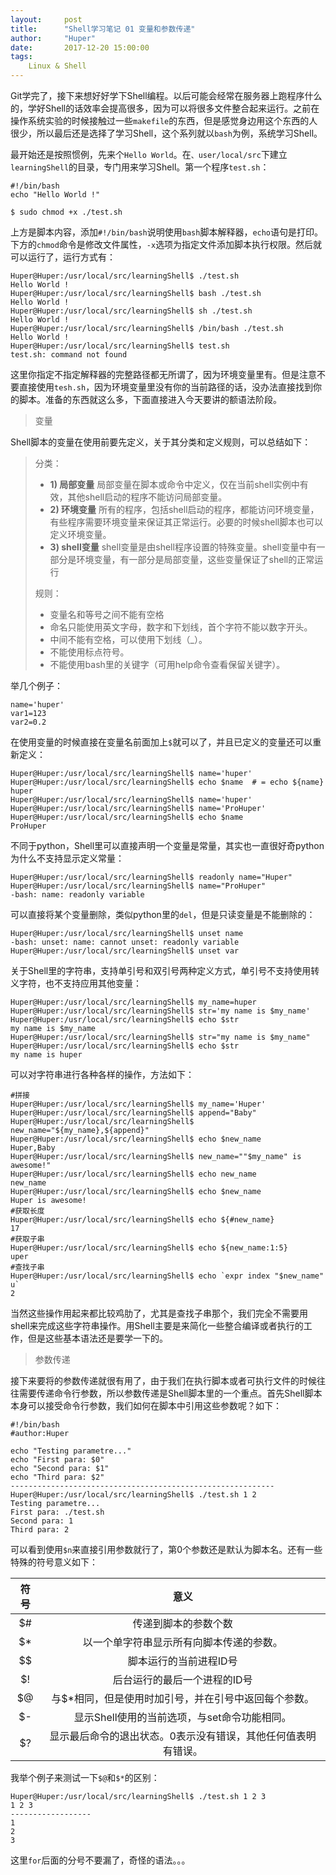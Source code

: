 ```yaml
---
layout:     post
title:      "Shell学习笔记 01 变量和参数传递"
author:     "Huper"
date:       2017-12-20 15:00:00
tags:
    Linux & Shell
---
```


Git学完了，接下来想好好学下Shell编程。以后可能会经常在服务器上跑程序什么的，学好Shell的话效率会提高很多，因为可以将很多文件整合起来运行。之前在操作系统实验的时候接触过一些`makefile`的东西，但是感觉身边用这个东西的人很少，所以最后还是选择了学习Shell，这个系列就以`bash`为例，系统学习Shell。

最开始还是按照惯例，先来个`Hello World`。在`、user/local/src`下建立`learningShell`的目录，专门用来学习Shell。第一个程序`test.sh`：

```shell
#!/bin/bash
echo "Hello World !"

$ sudo chmod +x ./test.sh
```

上方是脚本内容，添加`#!/bin/bash`说明使用`bash`脚本解释器，`echo`语句是打印。下方的`chmod`命令是修改文件属性，`-x`选项为指定文件添加脚本执行权限。然后就可以运行了，运行方式有：

```shell
Huper@Huper:/usr/local/src/learningShell$ ./test.sh
Hello World !
Huper@Huper:/usr/local/src/learningShell$ bash ./test.sh
Hello World !
Huper@Huper:/usr/local/src/learningShell$ sh ./test.sh
Hello World !
Huper@Huper:/usr/local/src/learningShell$ /bin/bash ./test.sh
Hello World !
Huper@Huper:/usr/local/src/learningShell$ test.sh
test.sh: command not found
```

这里你指定不指定解释器的完整路径都无所谓了，因为环境变量里有。但是注意不要直接使用`tesh.sh`，因为环境变量里没有你的当前路径的话，没办法直接找到你的脚本。准备的东西就这么多，下面直接进入今天要讲的额语法阶段。

> 变量

Shell脚本的变量在使用前要先定义，关于其分类和定义规则，可以总结如下：

>分类：
>
>- **1) 局部变量** 局部变量在脚本或命令中定义，仅在当前shell实例中有效，其他shell启动的程序不能访问局部变量。
>- **2) 环境变量** 所有的程序，包括shell启动的程序，都能访问环境变量，有些程序需要环境变量来保证其正常运行。必要的时候shell脚本也可以定义环境变量。
>- **3) shell变量** shell变量是由shell程序设置的特殊变量。shell变量中有一部分是环境变量，有一部分是局部变量，这些变量保证了shell的正常运行
>
>规则：
>
>- 变量名和等号之间不能有空格
>- 命名只能使用英文字母，数字和下划线，首个字符不能以数字开头。
>- 中间不能有空格，可以使用下划线（_）。
>- 不能使用标点符号。
>- 不能使用bash里的关键字（可用help命令查看保留关键字）。

举几个例子：

```shell
name='huper'
var1=123
var2=0.2
```

在使用变量的时候直接在变量名前面加上`$`就可以了，并且已定义的变量还可以重新定义：

```shell
Huper@Huper:/usr/local/src/learningShell$ name='huper'
Huper@Huper:/usr/local/src/learningShell$ echo $name  # = echo ${name}
huper
Huper@Huper:/usr/local/src/learningShell$ name='huper'
Huper@Huper:/usr/local/src/learningShell$ name='ProHuper'
Huper@Huper:/usr/local/src/learningShell$ echo $name
ProHuper
```

不同于python，Shell里可以直接声明一个变量是常量，其实也一直很好奇python为什么不支持显示定义常量：

```shell
Huper@Huper:/usr/local/src/learningShell$ readonly name="Huper"
Huper@Huper:/usr/local/src/learningShell$ name="ProHuper"
-bash: name: readonly variable
```

可以直接将某个变量删除，类似python里的`del`，但是只读变量是不能删除的：

```shell
Huper@Huper:/usr/local/src/learningShell$ unset name
-bash: unset: name: cannot unset: readonly variable
Huper@Huper:/usr/local/src/learningShell$ unset var
```

关于Shell里的字符串，支持单引号和双引号两种定义方式，单引号不支持使用转义字符，也不支持应用其他变量：

```shell
Huper@Huper:/usr/local/src/learningShell$ my_name=huper
Huper@Huper:/usr/local/src/learningShell$ str='my name is $my_name'
Huper@Huper:/usr/local/src/learningShell$ echo $str
my name is $my_name
Huper@Huper:/usr/local/src/learningShell$ str="my name is $my_name"
Huper@Huper:/usr/local/src/learningShell$ echo $str
my name is huper
```

可以对字符串进行各种各样的操作，方法如下：

```shell
#拼接
Huper@Huper:/usr/local/src/learningShell$ my_name='Huper'
Huper@Huper:/usr/local/src/learningShell$ append="Baby"
Huper@Huper:/usr/local/src/learningShell$ new_name="${my_name},${append}"
Huper@Huper:/usr/local/src/learningShell$ echo $new_name
Huper,Baby
Huper@Huper:/usr/local/src/learningShell$ new_name=""$my_name" is awesome!"
Huper@Huper:/usr/local/src/learningShell$ echo new_name
new_name
Huper@Huper:/usr/local/src/learningShell$ echo $new_name
Huper is awesome!
#获取长度
Huper@Huper:/usr/local/src/learningShell$ echo ${#new_name}
17
#获取子串
Huper@Huper:/usr/local/src/learningShell$ echo ${new_name:1:5}
uper
#查找子串
Huper@Huper:/usr/local/src/learningShell$ echo `expr index "$new_name" u`
2
```

当然这些操作用起来都比较鸡肋了，尤其是查找子串那个，我们完全不需要用shell来完成这些字符串操作。用Shell主要是来简化一些整合编译或者执行的工作，但是这些基本语法还是要学一下的。

> 参数传递

接下来要将的参数传递就很有用了，由于我们在执行脚本或者可执行文件的时候往往需要传递命令行参数，所以参数传递是Shell脚本里的一个重点。首先Shell脚本本身可以接受命令行参数，我们如何在脚本中引用这些参数呢？如下：

```shell
#!/bin/bash
#author:Huper

echo "Testing parametre..."
echo "First para: $0"
echo "Second para: $1"
echo "Third para: $2"
-----------------------------------------------------------
Huper@Huper:/usr/local/src/learningShell$ ./test.sh 1 2
Testing parametre...
First para: ./test.sh
Second para: 1
Third para: 2
```

可以看到使用`$n`来直接引用参数就行了，第0个参数还是默认为脚本名。还有一些特殊的符号意义如下：

|  符号  |               意义                |
| :--: | :-----------------------------: |
|  $#  |           传递到脚本的参数个数            |
|  $*  |      以一个单字符串显示所有向脚本传递的参数。       |
|  $$  |          脚本运行的当前进程ID号           |
|  $!  |         后台运行的最后一个进程的ID号         |
|  $@  |   与$*相同，但是使用时加引号，并在引号中返回每个参数。   |
|  $-  |   显示Shell使用的当前选项，与set命令功能相同。    |
|  $?  | 显示最后命令的退出状态。0表示没有错误，其他任何值表明有错误。 |

我举个例子来测试一下`$@`和`$*`的区别：

```shell
Huper@Huper:/usr/local/src/learningShell$ ./test.sh 1 2 3
1 2 3
------------------
1
2
3
```

这里`for`后面的分号不要漏了，奇怪的语法。。。